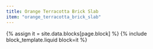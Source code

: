```yaml
---
title: Orange Terracotta Brick Slab
item: "orange_terracotta_brick_slab"
---
```


{% assign it = site.data.blocks[page.block] %}
{% include block_template.liquid block=it %}


